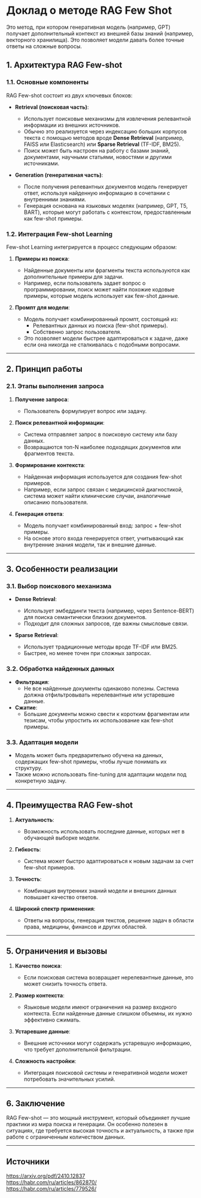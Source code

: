 # Доклад о методе RAG Few Shot

Это метод, при котором генеративная модель (например, GPT) получает дополнительный контекст из внешней базы знаний (например, векторного хранилища). Это позволяет модели давать более точные ответы на сложные вопросы.

## **1. Архитектура RAG Few-shot**

### **1.1. Основные компоненты**
RAG Few-shot состоит из двух ключевых блоков:
- **Retrieval (поисковая часть)**:
  - Использует поисковые механизмы для извлечения релевантной информации из внешних источников.
  - Обычно это реализуется через индексацию больших корпусов текста с помощью методов вроде **Dense Retrieval** (например, FAISS или Elasticsearch) или **Sparse Retrieval** (TF-IDF, BM25).
  - Поиск может быть настроен на работу с базами знаний, документами, научными статьями, новостями и другими источниками.

- **Generation (генеративная часть)**:
  - После получения релевантных документов модель генерирует ответ, используя найденную информацию в сочетании с внутренними знаниями.
  - Генерация основана на языковых моделях (например, GPT, T5, BART), которые могут работать с контекстом, предоставленным как few-shot примеры.

### **1.2. Интеграция Few-shot Learning**
Few-shot Learning интегрируется в процесс следующим образом:
1. **Примеры из поиска**:
   - Найденные документы или фрагменты текста используются как дополнительные примеры для задачи.
   - Например, если пользователь задает вопрос о программировании, поиск может найти похожие кодовые примеры, которые модель использует как few-shot данные.

2. **Промпт для модели**:
   - Модель получает комбинированный промпт, состоящий из:
     - Релевантных данных из поиска (few-shot примеры).
     - Собственно запрос пользователя.
   - Это позволяет модели быстрее адаптироваться к задаче, даже если она никогда не сталкивалась с подобными вопросами.

---

## **2. Принцип работы**

### **2.1. Этапы выполнения запроса**
1. **Получение запроса**:
   - Пользователь формулирует вопрос или задачу.

2. **Поиск релевантной информации**:
   - Система отправляет запрос в поисковую систему или базу данных.
   - Возвращаются топ-N наиболее подходящих документов или фрагментов текста.

3. **Формирование контекста**:
   - Найденная информация используется для создания few-shot примеров.
   - Например, если запрос связан с медицинской диагностикой, система может найти клинические случаи, аналогичные описанию пользователя.

4. **Генерация ответа**:
   - Модель получает комбинированный вход: запрос + few-shot примеры.
   - На основе этого входа генерируется ответ, учитывающий как внутренние знания модели, так и внешние данные.

---

## **3. Особенности реализации**

### **3.1. Выбор поискового механизма**
- **Dense Retrieval**:
  - Использует эмбеддинги текста (например, через Sentence-BERT) для поиска семантически близких документов.
  - Подходит для сложных запросов, где важны смысловые связи.

- **Sparse Retrieval**:
  - Использует традиционные методы вроде TF-IDF или BM25.
  - Быстрее, но менее точен при сложных запросах.

### **3.2. Обработка найденных данных**
- **Фильтрация**:
  - Не все найденные документы одинаково полезны. Система должна отфильтровывать нерелевантные или устаревшие данные.
- **Сжатие**:
  - Большие документы можно свести к коротким фрагментам или тезисам, чтобы упростить их использование как few-shot примеры.

### **3.3. Адаптация модели**
- Модель может быть предварительно обучена на данных, содержащих few-shot примеры, чтобы лучше понимать их структуру.
- Также можно использовать fine-tuning для адаптации модели под конкретную задачу.

---

## **4. Преимущества RAG Few-shot**

1. **Актуальность**:
   - Возможность использовать последние данные, которых нет в обучающей выборке модели.

2. **Гибкость**:
   - Система может быстро адаптироваться к новым задачам за счет few-shot примеров.

3. **Точность**:
   - Комбинация внутренних знаний модели и внешних данных повышает качество ответов.

4. **Широкий спектр применения**:
   - Ответы на вопросы, генерация текстов, решение задач в области права, медицины, финансов и других областей.

---

## **5. Ограничения и вызовы**

1. **Качество поиска**:
   - Если поисковая система возвращает нерелевантные данные, это может снизить точность ответа.

2. **Размер контекста**:
   - Языковые модели имеют ограничения на размер входного контекста. Если найденные данные слишком объемны, их нужно эффективно сжимать.

3. **Устаревшие данные**:
   - Внешние источники могут содержать устаревшую информацию, что требует дополнительной фильтрации.

4. **Сложность настройки**:
   - Интеграция поисковой системы и генеративной модели может потребовать значительных усилий.

---

## **6. Заключение**
RAG Few-shot — это мощный инструмент, который объединяет лучшие практики из мира поиска и генерации. Он особенно полезен в ситуациях, где требуется высокая точность и актуальность, а также при работе с ограниченным количеством данных.

---

## Источники

https://arxiv.org/pdf/2410.12837 \
https://habr.com/ru/articles/862870/ \
https://habr.com/ru/articles/779526/
